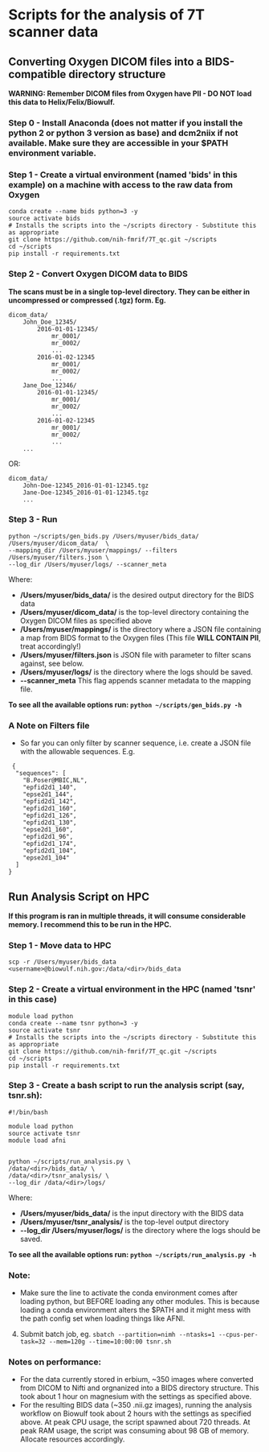 # Scripts for the analysis of 7T scanner data

## Converting Oxygen DICOM files into a BIDS-compatible directory structure
**WARNING: Remember DICOM files from Oxygen have PII - DO NOT load this data to Helix/Felix/Biowulf.**

### Step 0 - Install Anaconda (does not matter if you install the python 2 or python 3 version as base) and dcm2niix if not available. Make sure they are accessible in your $PATH environment variable.

### Step 1 - Create a virtual environment (named 'bids' in this example) on a machine with access to the raw data from Oxygen

```
conda create --name bids python=3 -y
source activate bids
# Installs the scripts into the ~/scripts directory - Substitute this as appropriate
git clone https://github.com/nih-fmrif/7T_qc.git ~/scripts
cd ~/scripts
pip install -r requirements.txt
```

### Step 2 - Convert Oxygen DICOM data to BIDS

**The scans must be in a single top-level directory. They can be either in uncompressed or compressed (.tgz) form. Eg.**

    dicom_data/
        John_Doe_12345/
            2016-01-01-12345/
                mr_0001/
                mr_0002/
                ...
            2016-01-02-12345
                mr_0001/
                mr_0002/
                ...
        Jane_Doe_12346/
            2016-01-01-12345/
                mr_0001/
                mr_0002/
                ...
            2016-01-02-12345
                mr_0001/
                mr_0002/
                ...
        ...

OR:

    dicom_data/
        John-Doe-12345_2016-01-01-12345.tgz
        Jane-Doe-12345_2016-01-01-12345.tgz
        ...

### Step 3 - Run
```
python ~/scripts/gen_bids.py /Users/myuser/bids_data/ /Users/myuser/dicom_data/  \
--mapping_dir /Users/myuser/mappings/ --filters /Users/myuser/filters.json \
--log_dir /Users/myuser/logs/ --scanner_meta
```

Where:
 * **/Users/myuser/bids_data/** is the desired output directory for the BIDS data
 * **/Users/myuser/dicom_data/** is the top-level directory containing the Oxygen DICOM files as specified above
 * **/Users/myuser/mappings/** is the directory where a JSON file containing a map from BIDS format to the Oxygen files (This file **WILL CONTAIN PII**, treat accordingly!)
 * **/Users/myuser/filters.json** is  JSON file with parameter to filter scans against, see below.
 * **/Users/myuser/logs/** is the directory where the logs should be saved.
 * **--scanner_meta** This flag appends scanner metadata to the mapping file.
 
 **To see all the available options run: `python ~/scripts/gen_bids.py -h`**
 
### A Note on Filters file
 
 * So far you can only filter by scanner sequence, i.e. create a JSON file with the allowable sequences. E.g.
```
 {
  "sequences": [
    "B.Poser@MBIC,NL",
    "epfid2d1_140",
    "epse2d1_144",
    "epfid2d1_142",
    "epfid2d1_160",
    "epfid2d1_126",
    "epfid2d1_130",
    "epse2d1_160",
    "epfid2d1_96",
    "epfid2d1_174",
    "epfid2d1_104",
    "epse2d1_104"
  ]
}
```


## Run Analysis Script on HPC

**If this program is ran in multiple threads, it will consume considerable memory. I recommend this to be run in the HPC.**

### Step 1 - Move data to HPC
`scp -r /Users/myuser/bids_data <username>@biowulf.nih.gov:/data/<dir>/bids_data`

### Step 2 - Create a virtual environment in the HPC (named 'tsnr' in this case)
```
module load python
conda create --name tsnr python=3 -y
source activate tsnr
# Installs the scripts into the ~/scripts directory - Substitute this as appropriate
git clone https://github.com/nih-fmrif/7T_qc.git ~/scripts
cd ~/scripts
pip install -r requirements.txt
```

### Step 3 - Create a bash script to run the analysis script (say, tsnr.sh):
```
#!/bin/bash

module load python
source activate tsnr
module load afni


python ~/scripts/run_analysis.py \
/data/<dir>/bids_data/ \
/data/<dir>/tsnr_analysis/ \
--log_dir /data/<dir>/logs/
```

Where:
* **/Users/myuser/bids_data/** is the input directory with the BIDS data
* **/Users/myuser/tsnr_analysis/** is the top-level output directory
* **--log_dir /Users/myuser/logs/** is the directory where the logs should be saved.

**To see all the available options run: `python ~/scripts/run_analysis.py -h`**

### Note:
* Make sure the line to activate the conda environment comes after loading python, but BEFORE loading any other modules.
This is because loading a conda environment alters the $PATH and it might mess with the path config set when loading things
like AFNI.

4. Submit batch job, eg.
`sbatch --partition=nimh --ntasks=1 --cpus-per-task=32 --mem=120g --time=10:00:00 tsnr.sh`

### Notes on performance:
* For the data currently stored in erbium, ~350 images where converted from DICOM to Nifti and
orgnanized into a BIDS directory structure. This took about 1 hour on magnesium with the settings as
specified above.
* For the resulting BIDS data (~350 .nii.gz images), running the analysis workflow on Biowulf took about
2 hours with the settings as specified above. At peak CPU usage, the script spawned about 720 threads. At peak
RAM usage, the script was consuming about 98 GB of memory. Allocate resources accordingly. 
